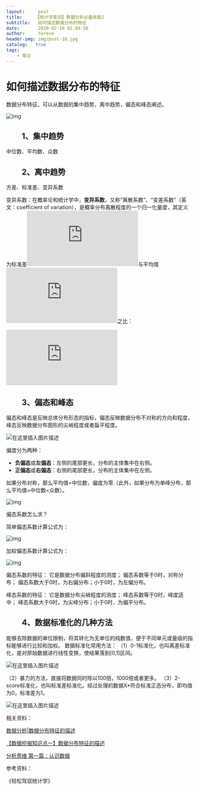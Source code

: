 ```yaml
---
layout:     post
title:     【统计学笔记】数据分析必备技能2
subtitle:   如何描述数据分布的特征
date:       2020-02-10 01:04:56
author:     terese
header-img: img/post-10.jpg
catalog:   true
tags:
    - 笔记
---
```




# 如何描述数据分布的特征

数据分布特征，可以从数据的集中趋势，离中趋势，偏态和峰态阐述。

![img](https://img-blog.csdnimg.cn/20200217162835307.png)![点击并拖拽以移动](data:image/gif;base64,R0lGODlhAQABAPABAP///wAAACH5BAEKAAAALAAAAAABAAEAAAICRAEAOw==)

## 　　1、集中趋势

中位数、平均数、众数

## 　　2、离中趋势

方差、标准差、变异系数

变异系数：在概率论和统计学中，**变异系数**，又称“离散系数”、“变差系数”（英文：coefficient of variation），是概率分布离散程度的一个归一化量度，其定义为标准差![{\displaystyle \ \sigma }](https://private.codecogs.com/gif.latex?%7B%5Cdisplaystyle%20%5C%20%5Csigma%20%7D)与平均值![{\displaystyle \ \mu }](https://private.codecogs.com/gif.latex?%7B%5Cdisplaystyle%20%5C%20%5Cmu%20%7D)之比：

![c_v = {\sigma \over \mu }](https://private.codecogs.com/gif.latex?c_v%20%3D%20%7B%5Csigma%20%5Cover%20%5Cmu%20%7D)

## 　　3、偏态和峰态

偏态和峰态是反映总体分布形态的指标，偏态反映数据分布不对称的方向和程度，峰态反映数据分布图形的尖峭程度或者扁平程度。

![在这里插入图片描述](https://img-blog.csdnimg.cn/20190217201506584.png)![点击并拖拽以移动](data:image/gif;base64,R0lGODlhAQABAPABAP///wAAACH5BAEKAAAALAAAAAABAAEAAAICRAEAOw==)

偏度分为两种：

- **负偏态**或**左偏态**：左侧的尾部更长，分布的主体集中在右侧。
- **正偏态**或**右偏态**：右侧的尾部更长，分布的主体集中在左侧。

如果分布对称，那么平均值=中位数，偏度为零（此外，如果分布为单峰分布，那么平均值=中位数=众数）。

![img](https://imgconvert.csdnimg.cn/aHR0cHM6Ly9nc3MzLmJkc3RhdGljLmNvbS83UG8zZFNhZ194STRraEdrcG9XSzFIRjZoaHkvYmFpa2UvdyUzRDI2OCUzQmclM0QwL3NpZ249OWUyNmRjMDNkMzJhNjA1OTUyMTBlNjFjMTAwZjUzYTYvMWFkNWFkNmVkZGM0NTFkYTRlZTIzYzIxYjJmZDUyNjZkMTE2MzJlNy5qcGc?x-oss-process=image/format,png)![点击并拖拽以移动](data:image/gif;base64,R0lGODlhAQABAPABAP///wAAACH5BAEKAAAALAAAAAABAAEAAAICRAEAOw==)

偏态系数怎么求？

简单偏态系数计算公式为：

![img](https://imgconvert.csdnimg.cn/aHR0cHM6Ly9ia2ltZy5jZG4uYmNlYm9zLmNvbS9waWMvYzk5NWQxNDNhZDRiZDExMzA1MmNlZWM3NTFhZmE0MGY0YWZiMDU2NQ?x-oss-process=image/format,png)![点击并拖拽以移动](data:image/gif;base64,R0lGODlhAQABAPABAP///wAAACH5BAEKAAAALAAAAAABAAEAAAICRAEAOw==)



加权偏态系数计算公式为：

![img](https://imgconvert.csdnimg.cn/aHR0cHM6Ly9ia2ltZy5jZG4uYmNlYm9zLmNvbS9waWMvODYwMWExOGI4N2Q2Mjc3ZjAwNGM2YWNkMjMzODFmMzBlODI0ZmNlZA?x-oss-process=image/format,png)![点击并拖拽以移动](data:image/gif;base64,R0lGODlhAQABAPABAP///wAAACH5BAEKAAAALAAAAAABAAEAAAICRAEAOw==)

偏态系数的特征：
它是数据分布偏斜程度的测度；
偏态系数等于0时，对称分布；
偏态系数大于0时，为右偏分布；小于0时，为左偏分布。


峰态系数的特征：
它是数据分布尖峭程度的测度；
峰态系数等于0时，峰度适中；
峰态系数大于0时，为尖峰分布；小于0时，为偏平分布。



## 　　4、数据标准化的几种方法

能够去除数据的单位限制，将其转化为无单位的纯数值，便于不同单元或量级的指标能够进行比较和加权。
数据标准化常用方法：
（1）0-1标准化，也叫离差标准化，是对原始数据进行线性变换，使结果落到[0,1]区间。

![在这里插入图片描述](https://img-blog.csdnimg.cn/20190217202553222.png)![点击并拖拽以移动](data:image/gif;base64,R0lGODlhAQABAPABAP///wAAACH5BAEKAAAALAAAAAABAAEAAAICRAEAOw==)

（2）暴力的方法，直接将数据同时除以100倍，1000倍或者更多。
（3）2-score标准化，也叫标准差标准化。经过处理的数据X*符合标准正态分布，即均值为0，标准差为1。

![在这里插入图片描述](https://img-blog.csdnimg.cn/20190217202959602.png)![点击并拖拽以移动](data:image/gif;base64,R0lGODlhAQABAPABAP///wAAACH5BAEKAAAALAAAAAABAAEAAAICRAEAOw==)



相关资料：

[数据分析|数据分布特征的描述]()

[【数据挖掘知识点一】数据分布特征的描述](https://blog.csdn.net/fjssharpsword/article/details/74911180)

[分析思维 第一篇：认识数据](https://www.cnblogs.com/ljhdo/p/5146811.html)

参考资料：

《轻松驾驭统计学》

